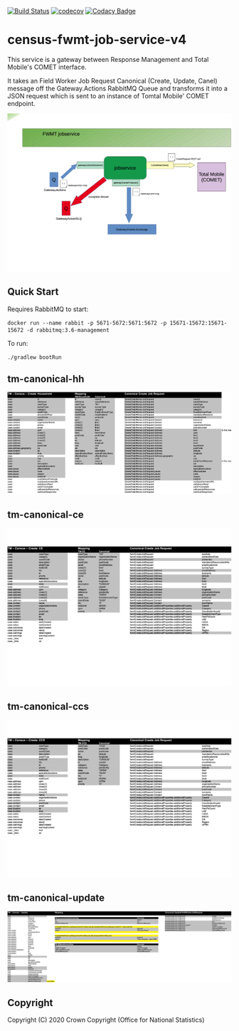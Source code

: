 [![Build Status](https://travis-ci.org/ONSdigital/census-fwmt-job-service.svg?branch=master)](https://travis-ci.org/ONSdigital/census-fwmt-job-service) [![codecov](https://codecov.io/gh/ONSdigital/census-fwmt-job-service/branch/master/graph/badge.svg)](https://codecov.io/gh/ONSdigital/census-fwmt-job-service) [![Codacy Badge](https://api.codacy.com/project/badge/Grade/1bad894364ed49f29a41193cf9e1e8ff)](https://www.codacy.com/app/ONSDigital_FWMT/census-fwmt-job-service?utm_source=github.com&amp;utm_medium=referral&amp;utm_content=ONSdigital/census-fwmt-job-service&amp;utm_campaign=Badge_Grade)

# census-fwmt-job-service-v4
This service is a gateway between Response Management and Total Mobile's COMET interface.

It takes an Field Worker Job Request Canonical (Create, Update, Canel) message off the Gateway.Actions RabbitMQ Queue and transforms it into a JSON request which is sent to an instance of Tomtal Mobile' COMET endpoint.

![](/docs/jobservice-highlevel.png "jobservicd highlevel diagram")	

## Quick Start

Requires RabbitMQ to start:

    docker run --name rabbit -p 5671-5672:5671:5672 -p 15671-15672:15671-15672 -d rabbitmq:3.6-management

To run:

    ./gradlew bootRun

## tm-canonical-hh
 
![](docs/tm-canonical-hh.png "tm - canonical - hh mapping")

## tm-canonical-ce

![](docs/tm-canonical-ce.png "tm - canonical - ce - mapping")

## tm-canonical-ccs

![](docs/tm-canonical-ccs.png "tm - canonical - ccs - mapping")

## tm-canonical-update

![](docs/tm-canonical-update.png "tm - canonical - update - mapping")

## Copyright
Copyright (C) 2020 Crown Copyright (Office for National Statistics)
